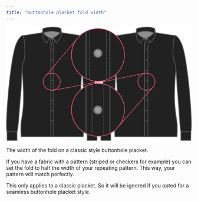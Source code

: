 ```yaml
---
title: "Buttonhole placket fold width"
---
```


![Buttonhole placket fold width](buttonholeplacketfoldwidth.svg)

The width of the fold on a classic style buttonhole placket.

<Note>

If you have a fabric with a pattern (striped or checkers for example) you can set the fold to half the width of your repeating pattern.
This way, your pattern will match perfectly.

This only applies to a classic placket. So it will be ignored if you opted for a seamless buttonhole placket style.

</Note>





